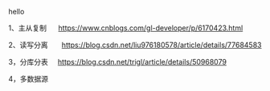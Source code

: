 hello

1、主从复制
     https://www.cnblogs.com/gl-developer/p/6170423.html

2、读写分离 
     https://blog.csdn.net/liu976180578/article/details/77684583

3，分库分表
    https://blog.csdn.net/trigl/article/details/50968079

4，多数据源